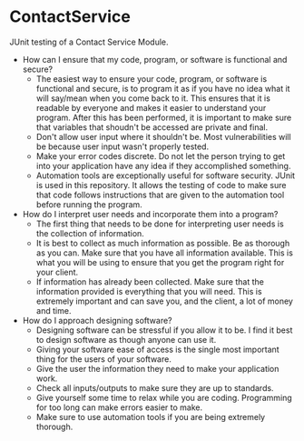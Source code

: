 # ContactService
JUnit testing of a Contact Service Module.
* How can I ensure that my code, program, or software is functional and secure?
  * The easiest way to ensure your code, program, or software is functional and secure, is to program it as if you have no idea what it will say/mean when you come back to it. This ensures that it is readable by everyone and makes it easier to understand your program. After this has been performed, it is important to make sure that variables that shoudn't be accessed are private and final.
  * Don't allow user input where it shouldn't be. Most vulnerabilities will be because user input wasn't properly tested.
  * Make your error codes discrete. Do not let the person trying to get into your application have any idea if they accomplished something.
  * Automation tools are exceptionally useful for software security. JUnit is used in this repository. It allows the testing of code to make sure that code follows instructions that are given to the automation tool before running the program.
* How do I interpret user needs and incorporate them into a program?
  * The first thing that needs to be done for interpreting user needs is the collection of information.
  * It is best to collect as much information as possible. Be as thorough as you can. Make sure that you have all information available. This is what you will be using to ensure that you get the program right for your client.
  * If information has already been collected. Make sure that the information provided is everything that you will need. This is extremely important and can save you, and the client, a lot of money and time.
* How do I approach designing software?
  * Designing software can be stressful if you allow it to be. I find it best to design software as though anyone can use it.
  * Giving your software ease of access is the single most important thing for the users of your software.
  * Give the user the information they need to make your application work.
  * Check all inputs/outputs to make sure they are up to standards.
  * Give yourself some time to relax while you are coding. Programming for too long can make errors easier to make.
  * Make sure to use automation tools if you are being extremely thorough.
